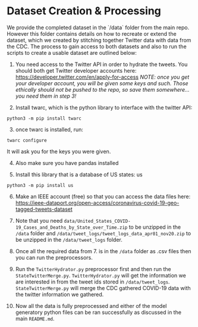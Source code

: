 <h1>Dataset Creation & Processing</h1>
We provide the completed dataset in the `/data` folder from the main repo. However this folder contains details on how to recreate or extend the dataset, which we created by stitching together Twitter data with data from the CDC. The process to gain access to both datasets and also to run the scripts to create a usable dataset are outlined below:

1. You need access to the Twitter API in order to hydrate the tweets. You should both get Twitter developer accounts here: https://developer.twitter.com/en/apply-for-access
*NOTE: once you get your developer account, you will be given some keys and such. Those ethically should not be pushed to the repo, so save them somewhere... you need them in step 3!*

2. Install twarc, which is the python library to interface with the twitter API:

```
python3 -m pip install twarc
```

3. once twarc is installed, run:

```
twarc configure
```

It will ask you for the keys you were given.

4. Also make sure you have pandas installed

5. Install this library that is a database of US states: us

```
python3 -m pip install us
```

6. Make an IEEE account (free) so that you can access the data files here: https://ieee-dataport.org/open-access/coronavirus-covid-19-geo-tagged-tweets-dataset

7. Note that you need `data/United_States_COVID-19_Cases_and_Deaths_by_State_over_Time.zip` to be unzipped in the `/data` folder and `/data/tweet_logs/tweet_logs_data_apr01_nov20.zip` to be unzipped in the `/data/tweet_logs` folder.

8. Once all the required data from 7. is in the `/data` folder as .csv files then you can run the preprocessors. 

9. Run the `TwitterHydrator.py` preprocessor first and then run the `StateTwitterMerge.py`. `TwitterHydrator.py` will get the information we are interested in from the tweet ids stored in `/data/tweet_logs`. `StateTwitterMerge.py` will merge the CDC gathered COVID-19 data with the twitter information we gathered.

10. Now all the data is fully preprocessed and either of the model generatory python files can be ran successfully as discussed in the main `README.md`.
